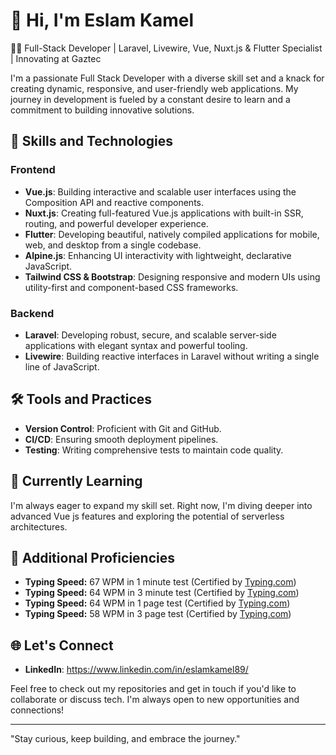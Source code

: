 # 👋 Hi, I'm Eslam Kamel
👨‍💻 Full-Stack Developer | Laravel, Livewire, Vue, Nuxt.js & Flutter Specialist | Innovating at Gaztec

I'm a passionate Full Stack Developer with a diverse skill set and a knack for creating dynamic, responsive, and user-friendly web applications. 
My journey in development is fueled by a constant desire to learn and a commitment to building innovative solutions.

## 🚀 Skills and Technologies

### Frontend

- **Vue.js**: Building interactive and scalable user interfaces using the Composition API and reactive components.
- **Nuxt.js**: Creating full-featured Vue.js applications with built-in SSR, routing, and powerful developer experience.
- **Flutter**: Developing beautiful, natively compiled applications for mobile, web, and desktop from a single codebase.
- **Alpine.js**: Enhancing UI interactivity with lightweight, declarative JavaScript.
- **Tailwind CSS & Bootstrap**: Designing responsive and modern UIs using utility-first and component-based CSS frameworks.

### Backend

- **Laravel**: Developing robust, secure, and scalable server-side applications with elegant syntax and powerful tooling.
- **Livewire**: Building reactive interfaces in Laravel without writing a single line of JavaScript.

## 🛠️ Tools and Practices

- **Version Control**: Proficient with Git and GitHub.
- **CI/CD**: Ensuring smooth deployment pipelines.
- **Testing**: Writing comprehensive tests to maintain code quality.

## 🌱 Currently Learning

I'm always eager to expand my skill set. Right now, I'm diving deeper into advanced Vue js features and exploring the potential of serverless architectures.

## 🚀 Additional Proficiencies

- **Typing Speed:** 67 WPM in 1 minute test (Certified by [Typing.com](https://www.typing.com/apiv1/student/tests/337123181/153104303/certificate?language=en))
- **Typing Speed:** 64 WPM in 3 minute test (Certified by [Typing.com](https://www.typing.com/apiv1/student/tests/346309858/153104303/certificate?language=en))
- **Typing Speed:** 64 WPM in 1 page test (Certified by [Typing.com](https://www.typing.com/apiv1/student/tests/354778698/153104303/certificate?language=en))
- **Typing Speed:** 58 WPM in 3 page test (Certified by [Typing.com](https://www.typing.com/apiv1/student/tests/333678410/153104303/certificate?language=en-gb))

## 🌐 Let's Connect
- **LinkedIn**: https://www.linkedin.com/in/eslamkamel89/

Feel free to check out my repositories and get in touch if you'd like to collaborate or discuss tech. I'm always open to new opportunities and connections!

---

"Stay curious, keep building, and embrace the journey."
